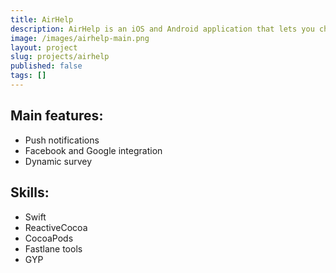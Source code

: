 ```yaml
---
title: AirHelp
description: AirHelp is an iOS and Android application that lets you check if your flight is eligible for compensation and guides you through the whole process of complaints. As of March 2017, AirHelp has assisted more than 2 million passengers in 35 countries all over Europe and the USA. We cooperated with the company in 2015 and we rewrote available then iOS application using native technology and new design.
image: /images/airhelp-main.png
layout: project
slug: projects/airhelp
published: false
tags: []
---
```


## Main features:

- Push notifications
- Facebook and Google integration
- Dynamic survey

## Skills:

- Swift
- ReactiveCocoa
- CocoaPods
- Fastlane tools
- GYP
